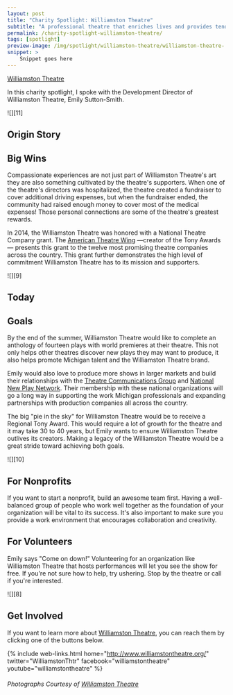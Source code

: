 ```yaml
---
layout: post
title: "Charity Spotlight: Williamston Theatre"
subtitle: "A professional theatre that enriches lives and provides tender, human experiences."
permalink: /charity-spotlight-williamston-theatre/
tags: [spotlight]
preview-image: /img/spotlight/williamston-theatre/williamston-theatre-.jpg
snippet: >
    Snippet goes here
---
```


[Williamston Theatre][1] 

In this charity spotlight, I spoke with the Development Director of Williamston Theatre, Emily Sutton-Smith.

![][11]

## Origin Story



## Big Wins

Compassionate experiences are not just part of Williamston Theatre's art they are also something cultivated by the theatre's supporters. When one of the theatre's directors was hospitalized, the theatre created a fundraiser to cover additional driving expenses, but when the fundraiser ended, the community had raised enough money to cover most of the medical expenses! Those personal connections are some of the theatre's greatest rewards.

In 2014, the Williamston Theatre was honored with a National Theatre Company grant. The [American Theatre Wing][5] &mdash;creator of the Tony Awards&mdash; presents this grant to the twelve most promising theatre companies across the country. This grant further demonstrates the high level of commitment Williamston Theatre has to its mission and supporters.

![][9]

## Today



## Goals

By the end of the summer, Williamston Theatre would like to complete an anthology of fourteen plays with world premieres at their theatre. This not only helps other theatres discover new plays they may want to produce, it also helps promote Michigan talent and the Williamston Theatre brand.

Emily would also love to produce more shows in larger markets and build their relationships with the [Theatre Communications Group][4] and [National New Play Network][3]. Their membership with these national organizations will go a long way in supporting the work Michigan professionals and expanding partnerships with production companies all across the country.

The big "pie in the sky" for Williamston Theatre would be to receive a Regional Tony Award. This would require a lot of growth for the theatre and it may take 30 to 40 years, but Emily wants to ensure Williamston Theatre outlives its creators. Making a legacy of the Williamston Theatre would be a great stride toward achieving both goals.

![][10]

## For Nonprofits

If you want to start a nonprofit, build an awesome team first. Having a well-balanced group of people who work well together as the foundation of your organization will be vital to its success. It's also important to make sure you provide a work environment that encourages collaboration and creativity.

## For Volunteers

Emily says "Come on down!" Volunteering for an organization like Williamston Theatre that hosts performances will let you see the show for free. If you're not sure how to help, try ushering. Stop by the theatre or call if you're interested. 

![][8]

## Get Involved

If you want to learn more about [Williamston Theatre][1], you can reach them by clicking one of the buttons below.

{% include web-links.html home="http://www.williamstontheatre.org/" twitter="WilliamstonThtr" facebook="williamstontheatre" youtube="williamstontheatre" %}

###### Photographs Courtesy of [Williamston Theatre][2]



[1]: http://www.williamstontheatre.org/ "Williamston Theatre Homepage"
[2]: https://www.facebook.com/williamstontheatre "Williamston Theatre on Facebook"
[3]: http://nnpn.org/ "National New Play Network Homepage"
[4]: http://www.tcg.org/ "Theatre Communications Group Homepage"
[5]: http://americantheatrewing.org/ "American Theatre Wing Homepage"
